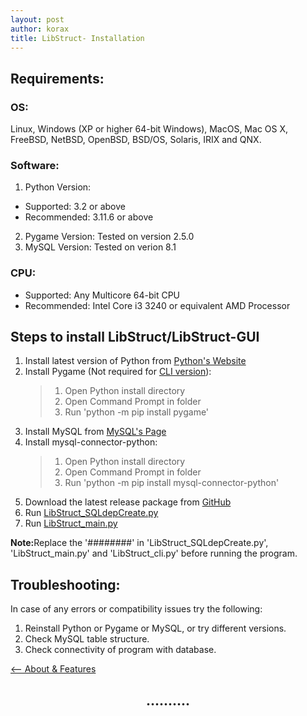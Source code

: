 ```yaml
---
layout: post
author: korax
title: LibStruct- Installation
---
```


## Requirements:
### OS:
Linux, Windows (XP or higher 64-bit Windows), MacOS, Mac OS X, FreeBSD, NetBSD, OpenBSD, BSD/OS, Solaris, IRIX and QNX.

### Software:

1. Python Version:
+ Supported: 3.2 or above
+ Recommended: 3.11.6 or above
2.  Pygame Version:
		Tested on version 2.5.0
3. MySQL Version:
		Tested on verion 8.1

### CPU:
- Supported: Any Multicore 64-bit CPU
- Recommended: Intel Core i3 3240 or equivalent AMD Processor


## Steps to install LibStruct/LibStruct-GUI
1. Install latest version of Python from [Python's Website](https://www.python.org/downloads/)
2. Install Pygame (Not required for [CLI version](https://github.com/koraxial/LibStruct/LibStruct_cli.py)):
   > 1) Open Python install directory </br>
   > 2) Open Command Prompt in folder </br>
   > 3) Run 'python -m pip install pygame'
3. Install MySQL from [MySQL's Page](https://dev.mysql.com/downloads/installer/#:~:text=MySQL%20Installer%208.0.35,final%20series%20with%20MySQL%20Installer.)
4. Install mysql-connector-python:
   > 1) Open Python install directory </br>
   > 2) Open Command Prompt in folder </br>
   > 3) Run 'python -m pip install mysql-connector-python'
5. Download the latest release package from [GitHub](https://github.com/koraxial/LibStruct/releases)
6. Run [LibStruct_SQLdepCreate.py](https://github.com/koraxial/LibStruct/LibStruct_SQLdepCreate.py)
7. Run [LibStruct_main.py](https://github.com/koraxial/LibStruct/LibStruct-GUI/LibStruct_main.py)

<div class="note">
  <p><strong>Note:</strong>Replace the '########' in 'LibStruct_SQLdepCreate.py', 'LibStruct_main.py' and 'LibStruct_cli.py' before running the program. </p>
</div> 
   

## Troubleshooting: 
In case of any errors or compatibility issues try the following:

1) Reinstall Python or Pygame or MySQL, or try different versions. </br>
2) Check MySQL table structure. </br>
3) Check connectivity of program with database.

<a href="https://koraxial.github.io/libstruct/2024/05/01/About.html"><-- About & Features</a>
<h2 align="center">..........</h2>
